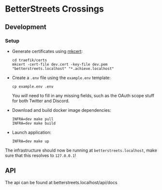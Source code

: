 # BetterStreets Crossings

## Development

### Setup

- Generate certificates using [mkcert](https://github.com/FiloSottile/mkcert):

      cd traefik/certs
      mkcert -cert-file dev.cert -key-file dev.pem "betterstreets.localhost" "*.achieve.localhost"
      
- Create a `.env` file using the `example.env` template:

      cp example.env .env

  You *will* need to fill in any missing fields, such as the OAuth scope stuff
  for both Twitter and Discord.

- Download and build docker image dependencies:

      INFRA=dev make pull
      INFRA=dev make build

- Launch application:

      INFRA=dev make up
      
The infrastructure should now be running at `betterstreets.localhost`, make sure that
this resolves to `127.0.0.1`!

## API

The api can be found at betterstreets.localhost/api/docs

